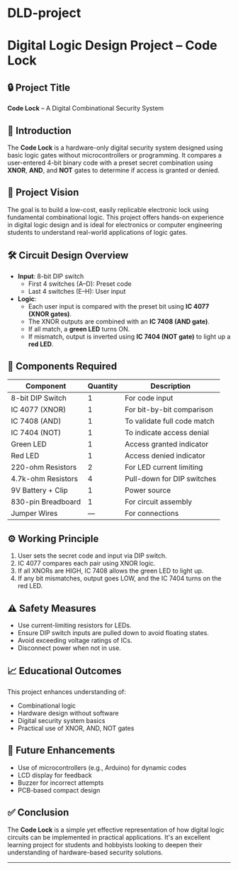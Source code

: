 # DLD-project
# Digital Logic Design Project – Code Lock

## 🔒 Project Title
**Code Lock** – A Digital Combinational Security System

## 📌 Introduction
The **Code Lock** is a hardware-only digital security system designed using basic logic gates without microcontrollers or programming. It compares a user-entered 4-bit binary code with a preset secret combination using **XNOR**, **AND**, and **NOT** gates to determine if access is granted or denied.

## 🎯 Project Vision
The goal is to build a low-cost, easily replicable electronic lock using fundamental combinational logic. This project offers hands-on experience in digital logic design and is ideal for electronics or computer engineering students to understand real-world applications of logic gates.

## 🛠 Circuit Design Overview
- **Input**: 8-bit DIP switch  
  - First 4 switches (A–D): Preset code  
  - Last 4 switches (E–H): User input  
- **Logic**:  
  - Each user input is compared with the preset bit using **IC 4077 (XNOR gates)**.  
  - The XNOR outputs are combined with an **IC 7408 (AND gate)**.  
  - If all match, a **green LED** turns ON.  
  - If mismatch, output is inverted using **IC 7404 (NOT gate)** to light up a **red LED**.

## 🧰 Components Required
| Component                  | Quantity | Description                             |
|---------------------------|----------|-----------------------------------------|
| 8-bit DIP Switch          | 1        | For code input                          |
| IC 4077 (XNOR)            | 1        | For bit-by-bit comparison               |
| IC 7408 (AND)             | 1        | To validate full code match             |
| IC 7404 (NOT)             | 1        | To indicate access denial               |
| Green LED                 | 1        | Access granted indicator                |
| Red LED                   | 1        | Access denied indicator                 |
| 220-ohm Resistors         | 2        | For LED current limiting                |
| 4.7k-ohm Resistors        | 4        | Pull-down for DIP switches              |
| 9V Battery + Clip         | 1        | Power source                            |
| 830-pin Breadboard        | 1        | For circuit assembly                    |
| Jumper Wires              | —        | For connections                         |

## ⚙️ Working Principle
1. User sets the secret code and input via DIP switch.
2. IC 4077 compares each pair using XNOR logic.
3. If all XNORs are HIGH, IC 7408 allows the green LED to light up.
4. If any bit mismatches, output goes LOW, and the IC 7404 turns on the red LED.

## ⚠️ Safety Measures
- Use current-limiting resistors for LEDs.
- Ensure DIP switch inputs are pulled down to avoid floating states.
- Avoid exceeding voltage ratings of ICs.
- Disconnect power when not in use.

## 📈 Educational Outcomes
This project enhances understanding of:
- Combinational logic
- Hardware design without software
- Digital security system basics
- Practical use of XNOR, AND, NOT gates

## 🔧 Future Enhancements
- Use of microcontrollers (e.g., Arduino) for dynamic codes
- LCD display for feedback
- Buzzer for incorrect attempts
- PCB-based compact design

## ✅ Conclusion
The **Code Lock** is a simple yet effective representation of how digital logic circuits can be implemented in practical applications. It's an excellent learning project for students and hobbyists looking to deepen their understanding of hardware-based security solutions.

---

